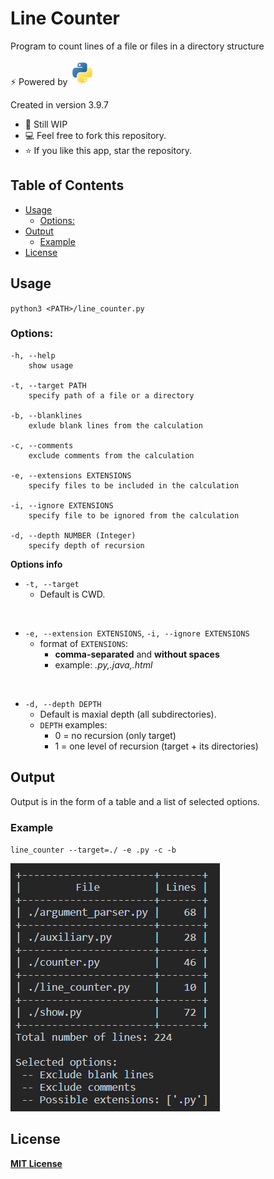 # Line Counter <!-- omit in toc -->
Program to count lines of a file or files in a directory structure

:zap: Powered by 
    <a href="https://www.python.org" target="_blank"> <img src="https://raw.githubusercontent.com/devicons/devicon/master/icons/python/python-original.svg" alt="python" width="40" height="40"/></a>
 
Created in version 3.9.7

+ :construction: Still WIP
+ :computer: Feel free to fork this repository.
+ :star: If you like this app, star the repository.

## Table of Contents <!-- omit in toc -->
- [Usage](#usage)
  - [Options:](#options)
- [Output](#output)
  - [Example](#example)
- [License](#license)

## Usage
`python3 <PATH>/line_counter.py`

### Options:
```
-h, --help
    show usage

-t, --target PATH
    specify path of a file or a directory

-b, --blanklines
    exlude blank lines from the calculation

-c, --comments
    exclude comments from the calculation

-e, --extensions EXTENSIONS
    specify files to be included in the calculation

-i, --ignore EXTENSIONS
    specify file to be ignored from the calculation

-d, --depth NUMBER (Integer)
    specify depth of recursion
```

**Options info**
+ `-t, --target`
  + Default is CWD.

<br>

+ `-e, --extension EXTENSIONS`, `-i, --ignore EXTENSIONS`
  + format of `EXTENSIONS`:
    + **comma-separated** and **without spaces**
    + example: *.py,.java,.html*

<br>

+ `-d, --depth DEPTH`
  + Default is maxial depth (all subdirectories).
  + `DEPTH` examples:
    + 0 = no recursion (only target)
    + 1 = one level of recursion (target + its directories)

## Output
Output is in the form of a table and a list of selected options.

### Example
`line_counter --target=./ -e .py -c -b`

![example_output](./img/example_output.png "Example Output")
## License
[**MIT License**](./LICENSE)
